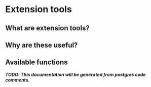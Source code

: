 
# Extension tools

## What are extension tools?

## Why are these useful?

## Available functions

***TODO: This documentation will be generated from postgres code comments.***


